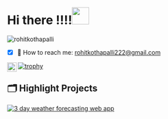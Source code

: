 <div align="left">

 # Hi there !!!!<img src="https://raw.githubusercontent.com/MartinHeinz/MartinHeinz/master/wave.gif" width="40">
</div>

<p align="left"> 
  <img src="https://komarev.com/ghpvc/?username=rohitkothapalli&label= WELCOME DEVELOPER NO." alt="rohitkothapalli" /> 
</p>

- [x] 📩 How to reach me: [rohitkothapalli222@gmail.com](rohitkothapalli222@gmail.com)

<a href="https://www.linkedin.com/in/rohit-kothapalli-079719194/">
  <img align="left" alt="LInkedin" width="22px" src="https://raw.githubusercontent.com/peterthehan/peterthehan/master/assets/linkedin.svg" />
</a>


[![trophy](https://github-profile-trophy.vercel.app/?username=rohitkothapalli&theme=nord&column=7)](https://github.com/ryo-ma/github-profile-trophy)

## 🗂️ Highlight Projects
<a href="https://github.com/rohitkothapalli/weather.intern">
  <img align="center" src="https://github-readme-stats.vercel.app/api/pin/?username=rohitkothapalli&repo=weather.intern&show_icons=true&line_height=27&title_color=6aa6f8&text_color=8a919a&icon_color=6aa6f8&bg_color=22272e" alt="3 day weather forecasting web app" />
</a>

